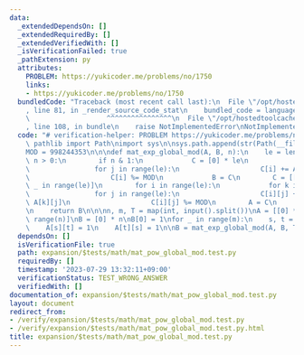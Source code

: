 ```yaml
---
data:
  _extendedDependsOn: []
  _extendedRequiredBy: []
  _extendedVerifiedWith: []
  _isVerificationFailed: true
  _pathExtension: py
  attributes:
    PROBLEM: https://yukicoder.me/problems/no/1750
    links:
    - https://yukicoder.me/problems/no/1750
  bundledCode: "Traceback (most recent call last):\n  File \"/opt/hostedtoolcache/Python/3.11.4/x64/lib/python3.11/site-packages/onlinejudge_verify/documentation/build.py\"\
    , line 81, in _render_source_code_stat\n    bundled_code = language.bundle(\n\
    \                   ^^^^^^^^^^^^^^^^\n  File \"/opt/hostedtoolcache/Python/3.11.4/x64/lib/python3.11/site-packages/onlinejudge_verify/languages/python.py\"\
    , line 108, in bundle\n    raise NotImplementedError\nNotImplementedError\n"
  code: "# verification-helper: PROBLEM https://yukicoder.me/problems/no/1750\nfrom\
    \ pathlib import Path\nimport sys\n\nsys.path.append(str(Path(__file__).resolve().parent.parent.parent.parent))\n\
    MOD = 998244353\n\n\ndef mat_exp_global_mod(A, B, n):\n    le = len(A)\n    while\
    \ n > 0:\n        if n & 1:\n            C = [0] * le\n            for i in range(le):\n\
    \                for j in range(le):\n                    C[i] += A[i][j] * B[j]\n\
    \                    C[i] %= MOD\n            B = C\n        C = [[0] * le for\
    \ _ in range(le)]\n        for i in range(le):\n            for k in range(le):\n\
    \                for j in range(le):\n                    C[i][j] += A[i][k] *\
    \ A[k][j]\n                    C[i][j] %= MOD\n        A = C\n        n >>= 1\n\
    \n    return B\n\n\nn, m, T = map(int, input().split())\nA = [[0] * n for _ in\
    \ range(n)]\nB = [0] * n\nB[0] = 1\nfor _ in range(m):\n    s, t = map(int, input().split())\n\
    \    A[s][t] = 1\n    A[t][s] = 1\n\nB = mat_exp_global_mod(A, B, T)\nprint(B[0])\n"
  dependsOn: []
  isVerificationFile: true
  path: expansion/$tests/math/mat_pow_global_mod.test.py
  requiredBy: []
  timestamp: '2023-07-29 13:32:11+09:00'
  verificationStatus: TEST_WRONG_ANSWER
  verifiedWith: []
documentation_of: expansion/$tests/math/mat_pow_global_mod.test.py
layout: document
redirect_from:
- /verify/expansion/$tests/math/mat_pow_global_mod.test.py
- /verify/expansion/$tests/math/mat_pow_global_mod.test.py.html
title: expansion/$tests/math/mat_pow_global_mod.test.py
---
```


